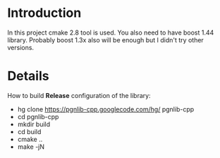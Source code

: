 # Introduction #

In this project cmake 2.8 tool is used. You also need to have boost 1.44 library. Probably boost 1.3x also will be enough but I didn't try other versions.

# Details #

How to build **Release** configuration of the library:
  * hg clone https://pgnlib-cpp.googlecode.com/hg/ pgnlib-cpp
  * cd pgnlib-cpp
  * mkdir build
  * cd build
  * cmake ..
  * make -jN